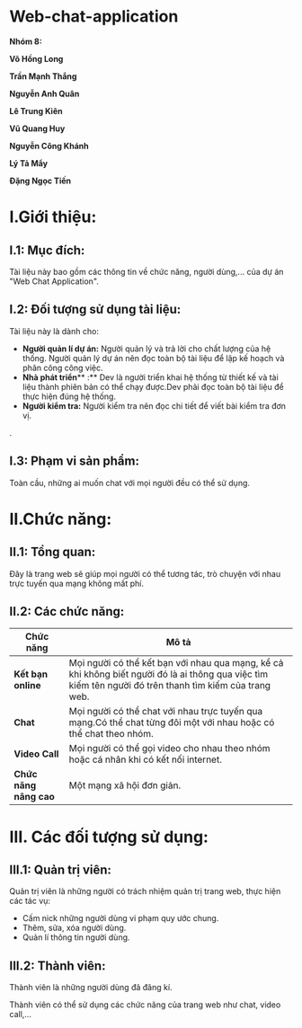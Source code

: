 # Web-chat-application

**Nhóm 8:**

**Võ Hồng Long**

**Trần Mạnh Thắng**

**Nguyễn Anh Quân**

**Lê Trung Kiên**

**Vũ Quang Huy**

**Nguyễn Công Khánh**

**Lý Tả Mẩy**

**Đặng Ngọc Tiến**

#

# I.Giới thiệu:

## I.1: Mục đích:

Tài liệu này bao gồm các thông tin về chức năng, người dùng,... của dự án &quot;Web Chat Application&quot;.

## I.2: Đối tượng sử dụng tài liệu:

Tài liệu này là dành cho:

- **Người quản lí dự án:**  Người quản lý và trả lời cho chất lượng của hệ thống. Người quản lý dự án nên đọc toàn bộ tài liệu để lập kế hoạch và phân công công việc.
- **Nhà phát triển**** :** Dev là người triển khai hệ thống từ thiết kế và tài liệu thành phiên bản có thể chạy được.Dev phải đọc toàn bộ tài liệu để thực hiện đúng hệ thống.
- **Người kiểm tra:** Người kiểm tra nên đọc chi tiết để viết bài kiểm tra đơn vị.

.

## I.3: Phạm vi sản phẩm:

Toàn cầu, những ai muốn chat với mọi người đều có thể sử dụng.

# II.Chức năng:

## II.1: Tổng quan:

Đây là trang web sẽ giúp mọi người có thể tương tác, trò chuyện với nhau trực tuyến qua mạng không mất phí.

## II.2: Các chức năng:

|   **Chức năng** |   **Mô tả** |
| --- | --- |
| **Kết bạn online** | Mọi người có thể kết bạn với nhau qua mạng, kể cả khi không biết người đó là ai thông qua việc tìm kiếm tên người đó trên thanh tìm kiếm của trang web. |
| **Chat** | Mọi người có thể chat với nhau trực tuyến qua mạng.Có thể chat từng đôi một với nhau hoặc có thể chat theo nhóm. |
| **Video Call** | Mọi người có thể gọi video cho nhau theo nhóm hoặc cá nhân khi có kết nối internet. |
| **Chức năng nâng cao** | Một mạng xã hội đơn giản. |



# III. Các đối tượng sử dụng:

## III.1: Quản trị viên:

Quản trị viên là những người có trách nhiệm quản trị trang web, thực hiện các tác vụ:

- Cấm nick những người dùng vi phạm quy ước chung.
- Thêm, sửa, xóa người dùng.
- Quản lí thông tin người dùng.

## III.2: Thành viên:

Thành viên là những người dùng đã đăng kí.

Thành viên có thể sử dụng các chức năng của trang web như chat, video call,...
